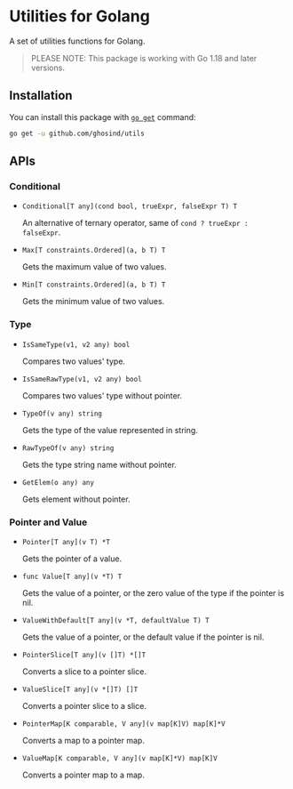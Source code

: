 # Utilities for Golang

A set of utilities functions for Golang.

> PLEASE NOTE: This package is working with Go 1.18 and later versions.

## Installation

You can install this package with [`go get`](https://golang.org/cmd/go) command:

```sh
go get -u github.com/ghosind/utils
```

## APIs

### Conditional

- `Conditional[T any](cond bool, trueExpr, falseExpr T) T`

  An alternative of ternary operator, same of `cond ? trueExpr : falseExpr`.

- `Max[T constraints.Ordered](a, b T) T`

  Gets the maximum value of two values.

- `Min[T constraints.Ordered](a, b T) T`

  Gets the minimum value of two values.

### Type

- `IsSameType(v1, v2 any) bool`

  Compares two values' type.

- `IsSameRawType(v1, v2 any) bool`

  Compares two values' type without pointer.

- `TypeOf(v any) string`

  Gets the type of the value represented in string.

- `RawTypeOf(v any) string`

  Gets the type string name without pointer.

- `GetElem(o any) any`

  Gets element without pointer.

### Pointer and Value

- `Pointer[T any](v T) *T`

  Gets the pointer of a value.

- `func Value[T any](v *T) T`

  Gets the value of a pointer, or the zero value of the type if the pointer is nil.

- `ValueWithDefault[T any](v *T, defaultValue T) T`

  Gets the value of a pointer, or the default value if the pointer is nil.

- `PointerSlice[T any](v []T) *[]T`

  Converts a slice to a pointer slice.

- `ValueSlice[T any](v *[]T) []T`

  Converts a pointer slice to a slice.

- `PointerMap[K comparable, V any](v map[K]V) map[K]*V`

  Converts a map to a pointer map.

- `ValueMap[K comparable, V any](v map[K]*V) map[K]V`

  Converts a pointer map to a map.
